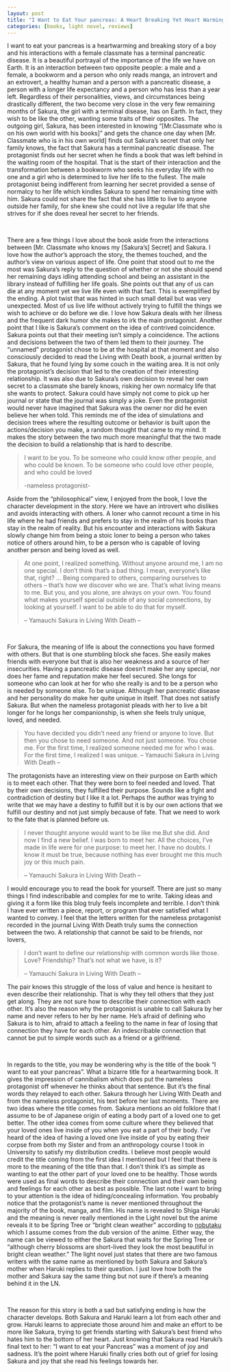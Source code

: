 ```yaml
---
layout: post
title: "I Want to Eat Your pancreas: A Heart Breaking Yet Heart Warming Story"
categories: [books, light novel, reviews]
---
```

I want to eat your pancreas is a heartwarming and breaking story of a boy and his interactions with a female classmate has a terminal pancreatic disease. 
It is a beautiful portrayal of the importance of the life we have on Earth. 
It is an interaction between two opposite people: a male and a female, a bookworm and a person who only reads manga, 
an introvert and an extrovert, a healthy human and a person with a pancreatic disease, a person with a longer life expectancy and a person who has less than a year left. 
Regardless of their personalities, views, and circumstances being drastically different, the two become very close in the very few remaining months of Sakura, the girl with a terminal disease, has on Earth. 
In fact, they wish to be like the other, wanting some traits of their opposites. 
The outgoing girl, Sakura, has been interested in knowing “[Mr.Classmate who is on his own world with his books]” 
and gets the chance one day when [Mr. Classmate who is in his own world] finds out Sakura’s secret that only her family knows, 
the fact that Sakura has a terminal pancreatic disease. 
The protagonist finds out her secret when he finds a book that was left behind in the waiting room of the hospital. 
That is the start of their interaction and the transformation between a bookworm 
who seeks his everyday life with no one and a girl who is determined to live her life to the fullest. 
The male protagonist being indifferent from learning her secret provided a sense of normalcy 
to her life which kindles Sakura to spend her remaining time with him. 
Sakura could not share the fact that she has little to live to anyone outside her family, 
for she knew she could not live a regular life that she strives for if she does reveal her secret to her friends.

<br/>

There are a few things I love about the book aside from the interactions between 
[Mr. Classmate who knows my [Sakura’s] Secret] and Sakura. 
I love how the author’s approach the story, the themes touched, and the author’s view on various aspect of life. 
One point that stood out to me the most was Sakura’s reply to the question of whether or not she should spend her 
remaining days idling attending school and being an assistant in the library instead of fulfilling her life goals. 
She points out that any of us can die at any moment yet we live life even with that fact. 
This is exemplified by the ending. A plot twist that was hinted in such small detail but was very unexpected. 
Most of us live life without actively trying to fulfill the things we wish to achieve or do before we die. 
I love how Sakura deals with her illness and the frequent dark humor she makes to irk the main protagonist. 
Another point that I like is Sakura’s comment on the idea of contrived coincidence. 
Sakura points out that their meeting isn’t simply a coincidence. 
The actions and decisions between the two of them led them to their journey. 
The “unnamed” protagonist chose to be at the hospital at that moment and also consciously decided to read the Living with Death book, 
a journal written by Sakura, that he found lying by some couch in the waiting area. 
It is not only the protagonist’s decision that led to the creation of their interesting relationship. 
It was also due to Sakura’s own decision to reveal her own secret to a classmate she barely knows, risking her own normalcy life that she wants to protect. 
Sakura could have simply not come to pick up her journal or state that the journal was simply a joke. 
Even the protagonist would never have imagined that Sakura was the owner nor did he even believe her when told. 
This reminds me of the idea of simulations and decision trees where the resulting outcome or behavior is built upon the actions/decision you make, a random thought that came to my mind. 
It makes the story between the two much more meaningful that the two made the decision to build a relationship that is hard to describe.

> I want to be you.
> To be someone who could know other people, and who could be known.
> To be someone who could love other people, and who could be loved
> 
> -nameless protagonist-

Aside from the “philosophical” view, I enjoyed from the book, I love the character development in the story. 
Here we have an introvert who dislikes and avoids interacting with others. 
A loner who cannot recount a time in his life where he had friends and prefers to stay in the realm of his books than stay in the realm of reality. 
But his encounter and interactions with Sakura slowly change him from being a stoic loner to being a person who takes notice of others around him, 
to be a person who is capable of loving another person and being loved as well.

> At one point, I realized something.
> Without anyone around me, I am no one special.
> I don’t think that’s a bad thing. I mean, everyone’s like that, right?
> …
> Being compared to others, comparing ourselves to others – that’s how we discover who we are.
> That’s what living means to me.
> But you, and you alone, are always on your own.
> You found what makes yourself special outside of any social connections, by looking at yourself.
> I want to be able to do that for myself.
> 
> – Yamauchi Sakura in Living With Death –

<br/>

For Sakura, the meaning of life is about the connections you have formed with others. But that is one stumbling block she faces. She easily makes friends with everyone but that is also her weakness and a source of her insecurities. Having a pancreatic disease doesn’t make her any special, nor does her fame and reputation make her feel secured. She longs for someone who can look at her for who she really is and to be a person who is needed by someone else. To be unique. Although her pancreatic disease and her personality do make her quite unique in itself. That does not satisfy Sakura. But when the nameless protagonist pleads with her to live a bit longer for he longs her companionship, is when she feels truly unique, loved, and needed.

> You have decided you didn’t need any friend or anyone to love.
> But then you chose to need someone.
> And not just someone. You chose me.
> For the first time, I realized someone needed me for who I was.
> For the first time, I realized I was unique.
> – Yamauchi Sakura in Living With Death –

The protagonists have an interesting view on their purpose on Earth which is to meet each other. That they were born to feel needed and loved. 
That by their own decisions, they fulfilled their purpose. 
Sounds like a fight and contradiction of destiny but I like it a lot. 
Perhaps the author was trying to write that we may have a destiny to fulfill but it is by our own actions that we fulfill our destiny and not just simply because of fate. 
That we need to work to the fate that is planned before us.

> I never thought anyone would want to be like me.But she did.
> And now I find a new belief.
> I was born to meet her.
> All the choices, I’ve made in life were for one purpose: to meet her.
> I have no doubts.
> I know it must be true, because nothing has ever brought me this much joy or this much pain.
>
> – Yamauchi Sakura in Living With Death –

I would encourage you to read the book for yourself. There are just so many things I find indescribable and complex for me to write. Taking ideas and giving it a form like this blog truly feels incomplete and terrible. I don’t think I have ever written a piece, report, or program that ever satisfied what I wanted to convey. I feel that the letters written for the nameless protagonist recorded in the journal Living With Death truly sums the connection between the two. A relationship that cannot be said to be friends, nor lovers,

> I don’t want to define our relationship with common words like those.
> Love? Friendship? That’s not what we have, is it?
> 
> – Yamauchi Sakura in Living With Death –

The pair knows this struggle of the loss of value and hence is hesitant to even describe their relationship. 
That is why they tell others that they just get along. 
They are not sure how to describe their connection with each other. 
It’s also the reason why the protagonist is unable to call Sakura by her name and never refers to her by her name. 
He’s afraid of defining who Sakura is to him, afraid to attach a feeling to the name in fear of losing that connection they have for each other. 
An indescribable connection that cannot be put to simple words such as a friend or a girlfriend.

<br/>

In regards to the title, you may be wondering why is the title of the book “I want to eat your pancreas”. 
What a bizarre title for a heartwarming book. 
It gives the impression of cannibalism which does put the nameless protagonist off whenever he thinks about that sentence. 
But it’s the final words they relayed to each other. 
Sakura through her Living With Death and from the nameless protagonist, his text before her last moments. 
There are two ideas where the title comes from. 
Sakura mentions an old folklore that I assume to be of Japanese origin of eating a body part of a loved one to get better. 
The other idea comes from some culture where they believed that your loved ones live inside of you when you eat a part of their body. 
I’ve heard of the idea of having a loved one live inside of you by eating their corpse from both my Sister and from an anthropology course I took in University to satisfy my distribution credits. 
I believe most people would credit the title coming from the first idea I mentioned but I feel that there is more to the meaning of the title than that. 
I don’t think it’s as simple as wanting to eat the other part of your loved one to be healthy. 
Those words were used as final words to describe their connection and their own being and feelings for each other as best as possible. The last note I want to bring to your attention is the idea of hiding/concealing information. You probably notice that the protagonist’s name is never mentioned throughout the majority of the book, manga, and film. His name is revealed to Shiga Haruki and the meaning is never really mentioned in the Light novel but the anime reveals it to be Spring Tree or “bright clean weather” according to [nobutaku](https://nobutaku.com/i-want-to-eat-your-pancreas-review/) which I assume comes from the dub version of the anime. Either way, the name can be viewed to either the Sakura that waits for the Spring Tree or “although cherry blossoms are short-lived they look the most beautiful in bright clean weather.” The light novel just states that there are two famous writers with the same name as mentioned by both Sakura and Sakura’s mother when Haruki replies to their question. I just love how both the mother and Sakura say the same thing but not sure if there’s a meaning behind it in the LN.

<br/>

The reason for this story is both a sad but satisfying ending is how the character develops. 
Both Sakura and Haruki learn a lot from each other and grow. Haruki learns to appreciate those around him and make an effort to be more like Sakura, trying to get friends starting with Sakura’s best friend who hates him to the bottom of her heart. Just knowing that Sakura read Haruki’s final text to her: “I want to eat your Pancreas” was a moment of joy and sadness. It’s the point where Haruki finally cries both out of grief for losing Sakura and joy that she read his feelings towards her.
